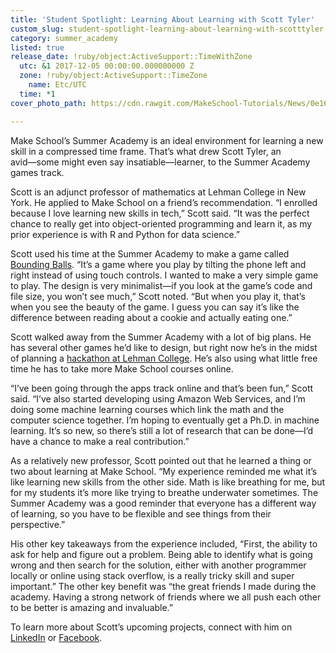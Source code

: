 ```yaml
---
title: 'Student Spotlight: Learning About Learning with Scott Tyler'
custom_slug: student-spotlight-learning-about-learning-with-scotttyler
category: summer_academy
listed: true
release_date: !ruby/object:ActiveSupport::TimeWithZone
  utc: &1 2017-12-05 00:00:00.000000000 Z
  zone: !ruby/object:ActiveSupport::TimeZone
    name: Etc/UTC
  time: *1
cover_photo_path: https://cdn.rawgit.com/MakeSchool-Tutorials/News/0e1662d5b367e9f0b22ce200c994d8052b1ae69d//de7ffddf-8a21-4fcc-ad60-41bff6e6bab3/cover_photo.jpeg

---
```

Make School’s Summer Academy is an ideal environment for learning a new skill in a compressed time frame. That’s what drew Scott Tyler, an avid―some might even say insatiable―learner, to the Summer Academy games track.

Scott is an adjunct professor of mathematics at Lehman College in New York. He applied to Make School on a friend’s recommendation. “I enrolled because I love learning new skills in tech,” Scott said. “It was the perfect chance to really get into object-oriented programming and learn it, as my prior experience is with R and Python for data science.”

Scott used his time at the Summer Academy to make a game called [Bounding Balls](https://itunes.apple.com/us/app/bounding-balls/id1272723755?mt=8). “It’s a game where you play by tilting the phone left and right instead of using touch controls. I wanted to make a very simple game to play. The design is very minimalist―if you look at the game’s code and file size, you won’t see much,” Scott noted. “But when you play it, that’s when you see the beauty of the game. I guess you can say it’s like the difference between reading about a cookie and actually eating one.”

Scott walked away from the Summer Academy with a lot of big plans. He has several other games he’d like to design, but right now he’s in the midst of planning a [hackathon at Lehman College](http://nshacks.nslehman.com/). He’s also using what little free time he has to take more Make School courses online. 

“I’ve been going through the apps track online and that’s been fun,” Scott said. “I’ve also started developing using Amazon Web Services, and I’m doing some machine learning courses which link the math and the computer science together. I’m hoping to eventually get a Ph.D. in machine learning. It’s so new, so there’s still a lot of research that can be done―I’d have a chance to make a real contribution.”

As a relatively new professor, Scott pointed out that he learned a thing or two about learning at Make School. “My experience reminded me what it’s like learning new skills from the other side. Math is like breathing for me, but for my students it’s more like trying to breathe underwater sometimes. The Summer Academy was a good reminder that everyone has a different way of learning, so you have to be flexible and see things from their perspective.”

His other key takeaways from the experience included, “First, the ability to ask for help and figure out a problem. Being able to identify what is going wrong and then search for the solution, either with another programmer locally or online using stack overflow, is a really tricky skill and super important.” The other key benefit was “the great friends I made during the academy. Having a strong network of friends where we all push each other to be better is amazing and invaluable.”

To learn more about Scott’s upcoming projects, connect with him on [LinkedIn](https://www.linkedin.com/in/scott-tyler-14685a133/) or [Facebook](https://www.facebook.com/qwertysaur).